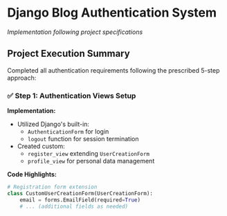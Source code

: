# Django Blog Authentication System  
*Implementation following project specifications*

## Project Execution Summary
Completed all authentication requirements following the prescribed 5-step approach:

### ✅ Step 1: Authentication Views Setup
**Implementation:**
- Utilized Django's built-in:
  - `AuthenticationForm` for login
  - `logout` function for session termination
- Created custom:
  - `register_view` extending `UserCreationForm`
  - `profile_view` for personal data management

**Code Highlights:**
```python
# Registration form extension
class CustomUserCreationForm(UserCreationForm):
    email = forms.EmailField(required=True)
    # ... (additional fields as needed)